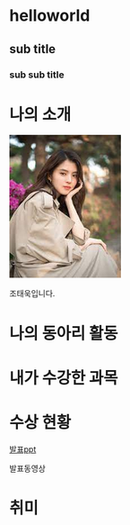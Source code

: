 # helloworld
## sub title
### sub sub title

# 나의 소개
<img src = '1.jpg'></img>

조태욱입니다.

# 나의 동아리 활동

# 내가 수강한 과목

# 수상 현황

[발표ppt](/ppt.pptx)

발표동영상

# 취미

